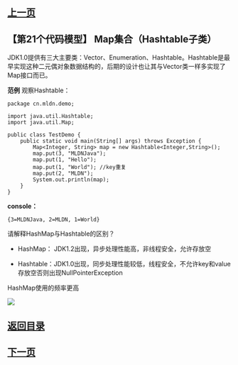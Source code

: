 ## [上一页](course143)
##  【第21个代码模型】 Map集合（Hashtable子类）

JDK1.0提供有三大主要类：Vector、Enumeration、Hashtable。Hashtable是最早实现这种二元偶对象数据结构的，后期的设计也让其与Vector类一样多实现了Map接口而已。

**范例** 观察Hashtable：

	package cn.mldn.demo;
	
	import java.util.Hashtable;
	import java.util.Map;
	
	public class TestDemo {
		public static void main(String[] args) throws Exception {
			Map<Integer, String> map = new Hashtable<Integer,String>();
			map.put(3, "MLDNJava");
			map.put(1, "Hello");
			map.put(1, "World"); //key重复
			map.put(2, "MLDN");
			System.out.println(map);
		} 	
	}
**console：**

	{3=MLDNJava, 2=MLDN, 1=World}

请解释HashMap与Hashtable的区别？

- HashMap： JDK1.2出现，异步处理性能高，非线程安全，允许存放空

- Hashtable：JDK1.0出现，同步处理性能较低，线程安全，不允许key和value存放空否则出现NullPointerException

HashMap使用的频率更高

![](http://ww3.sinaimg.cn/large/0060lm7Tly1fov4qwoiggj30v20h8tgk.jpg)



## [返回目录](https://wuchengcheng110120.github.io/aliyunjava3/list)
## [下一页](course145)
